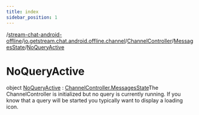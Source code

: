 ```yaml
---
title: index
sidebar_position: 1
---
```

/[stream-chat-android-offline](../../../../index.md)/[io.getstream.chat.android.offline.channel](../../../index.md)/[ChannelController](../../index.md)/[MessagesState](../index.md)/[NoQueryActive](index.md)  
  
  
  
# NoQueryActive  
object [NoQueryActive](index.md) : [ChannelController.MessagesState](../index.md)The ChannelController is initialized but no query is currently running. If you know that a query will be started you typically want to display a loading icon.
